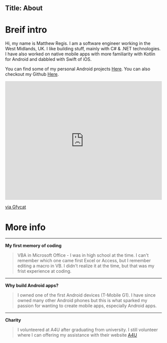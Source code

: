 Title: About
---
# Breif intro

Hi, my name is Matthew Regis. I am a software engineer working in the West Midlands, UK. I like building stuff, mainly with C# & .NET technologies. I have also worked on native mobile apps with more familiarity with Kotlin for Android and dabbled with Swift of iOS. 

You can find some of my personal Android projects [Here](https://play.google.com/store/apps/developer?id=Regis). You can also checkout my Github [Here](https://github.com/reggieray).

<div style='position:relative; padding-bottom:calc(66.88% + 44px)'><iframe src='https://gfycat.com/ifr/InsignificantSneakyHogget' frameborder='0' scrolling='no' width='100%' height='100%' style='position:absolute;top:0;left:0;' allowfullscreen></iframe></div><p> <a href="https://gfycat.com/insignificantsneakyhogget">via Gfycat</a></p>

# More info

<hr />

**My first memory of coding**

> VBA in Microsoft Office - I was in high school at the time. I can't remember which one came first Excel or Access, but I remember editing a macro in VB. I didn't realize it at the time, but that was my frist experience at coding.

<hr />

**Why build Android apps?**

> I owned one of the first Android devices (T-Mobile G1). I have since owned many other Android phones but this is what sparked my passion for wanting to create mobile apps, especially Android apps. 

<hr />

**Charity**

>  I volunteered at A4U after graduating from university. I still volunteer where I can offering my assistance with their website [A4U](http://a4u.org.uk/)